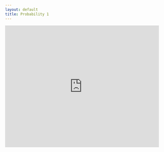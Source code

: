 ```yaml
---
layout: default 
title: Probability 1 
---
```


<object data="https://kodiak.beardom.xyz/f/p5.pdf" type="application/pdf" width="100%" height="400">
<iframe src="https://kodiak.beardom.xyz/f/p5.pdf" width="100%" height="400" style="border: none;">
This browser does not support PDFs. Please download the PDF to view it: 
<a href="https://kodiak.beardom.xyz/f/p5.pdf">Download PDF</a>
</iframe>
</object>
